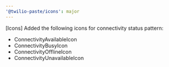 ```yaml
---
'@twilio-paste/icons': major
---
```


[Icons] Added the following icons for connectivity status pattern:

- ConnectivityAvailableIcon
- ConnectivityBusyIcon
- ConnectivityOfflineIcon
- ConnectivityUnavailableIcon
